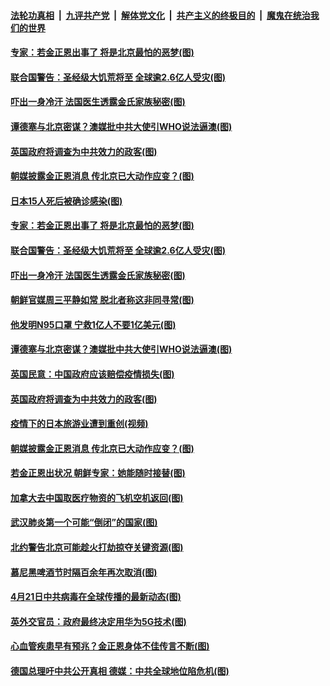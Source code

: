 

####  [法轮功真相](../../../../basic/blob/master/README.md?t=04232131) &nbsp;|&nbsp; [九评共产党](../../../../9ping.md/blob/master/README.md?t=04232131) &nbsp;|&nbsp; [解体党文化](../../../../jtdwh.md/blob/master/README.md?t=04232131)  &nbsp;|&nbsp; [共产主义的终极目的](../../../../gczydzjmd.md/blob/master/README.md?t=04232131) &nbsp;|&nbsp; [魔鬼在统治我们的世界](../../../../mgztzwmdsj.md/blob/master/README.md?t=04232131) 

#### [专家：若金正恩出事了 将是北京最怕的恶梦(图)](../pages/p9/930779.md?t=04232131) 

#### [联合国警告：圣经级大饥荒将至 全球逾2.6亿人受灾(图)](../pages/p9/930711.md?t=04232131) 

#### [吓出一身冷汗 法国医生透露金氏家族秘密(图)](../pages/p9/930693.md?t=04232131) 

#### [谭德塞与北京密谋？澳媒批中共大使引WHO说法逼澳(图)](../pages/p9/930705.md?t=04232131) 

#### [英国政府将调查为中共效力的政客(图)](../pages/p9/930736.md?t=04232131) 

#### [朝媒披露金正恩消息 传北京已大动作应变？(图)](../pages/p9/930663.md?t=04232131) 

#### [日本15人死后被确诊感染(图)](../pages/p9/930790.md?t=04232131) 

#### [专家：若金正恩出事了 将是北京最怕的恶梦(图)](../pages/p9/930779.md?t=04232131) 

#### [联合国警告：圣经级大饥荒将至 全球逾2.6亿人受灾(图)](../pages/p9/930711.md?t=04232131) 

#### [吓出一身冷汗 法国医生透露金氏家族秘密(图)](../pages/p9/930693.md?t=04232131) 

#### [朝鲜官媒周三平静如常 脱北者称这非同寻常(图)](../pages/p9/930750.md?t=04232131) 

#### [他发明N95口罩 宁救1亿人不要1亿美元(图)](../pages/p9/930730.md?t=04232131) 

#### [谭德塞与北京密谋？澳媒批中共大使引WHO说法逼澳(图)](../pages/p9/930705.md?t=04232131) 

#### [英国民意：中国政府应该赔偿疫情损失(图)](../pages/p9/930739.md?t=04232131) 

#### [英国政府将调查为中共效力的政客(图)](../pages/p9/930736.md?t=04232131) 

#### [疫情下的日本旅游业遭到重创(视频)](../pages/p9/930708.md?t=04232131) 

#### [朝媒披露金正恩消息 传北京已大动作应变？(图)](../pages/p9/930663.md?t=04232131) 

#### [若金正恩出状况 朝鲜专家：她能随时接替(图)](../pages/p9/930563.md?t=04232131) 

#### [加拿大去中国取医疗物资的飞机空机返回(图)](../pages/p9/930641.md?t=04232131) 

#### [武汉肺炎第一个可能“倒闭”的国家(图)](../pages/p9/930576.md?t=04232131) 

#### [北约警告北京可能趁火打劫掠夺关键资源(图)](../pages/p9/930632.md?t=04232131) 

#### [慕尼黑啤酒节时隔百余年再次取消(图)](../pages/p9/930592.md?t=04232131) 

#### [4月21日中共病毒在全球传播的最新动态(图)](../pages/p9/930617.md?t=04232131) 

#### [英外交官员：政府最终决定用华为5G技术(图)](../pages/p9/930599.md?t=04232131) 

#### [心血管疾患早有预兆？金正恩身体不佳传言不断(图)](../pages/p9/930540.md?t=04232131) 

#### [德国总理吁中共公开真相 德媒：中共全球地位陷危机(图)](../pages/p9/930511.md?t=04232131) 

